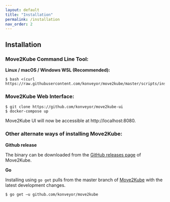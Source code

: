 ```yaml
---
layout: default
title: "Installation"
permalink: /installation
nav_order: 2
---
```


## Installation

### Move2Kube Command Line Tool:

**Linux / macOS / Windows WSL (Recommended):**
   ```console
   $ bash <(curl https://raw.githubusercontent.com/konveyor/move2kube/master/scripts/install.sh)
   ```

### Move2Kube Web Interface:

   ```console
   $ git clone https://github.com/konveyor/move2kube-ui
   $ docker-compose up
   ```

   Move2Kube UI will now be accessible at http://localhost:8080.
<br>

### Other alternate ways of installing Move2Kube:

**Github release**

The binary can be downloaded from the [GitHub releases page](https://github.com/konveyor/move2kube/releases) of Move2Kube.

**Go**

Installing using `go get` pulls from the master branch of [Move2Kube](https://github.com/konveyor/move2kube) with the latest development changes.
   ```console
   $ go get –u github.com/konveyor/move2kube
   ```
